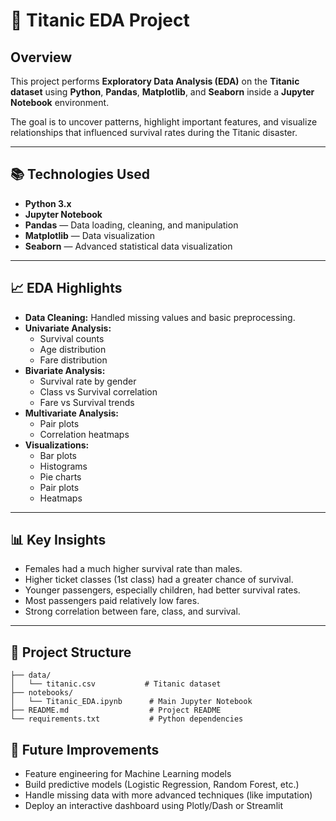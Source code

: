 # 🚢 Titanic EDA Project

## Overview
This project performs **Exploratory Data Analysis (EDA)** on the **Titanic dataset** using **Python**, **Pandas**, **Matplotlib**, and **Seaborn** inside a **Jupyter Notebook** environment.

The goal is to uncover patterns, highlight important features, and visualize relationships that influenced survival rates during the Titanic disaster.

---

## 📚 Technologies Used
- **Python 3.x**
- **Jupyter Notebook**
- **Pandas** — Data loading, cleaning, and manipulation
- **Matplotlib** — Data visualization
- **Seaborn** — Advanced statistical data visualization

---

## 📈 EDA Highlights
- **Data Cleaning:** Handled missing values and basic preprocessing.
- **Univariate Analysis:** 
  - Survival counts
  - Age distribution
  - Fare distribution
- **Bivariate Analysis:** 
  - Survival rate by gender
  - Class vs Survival correlation
  - Fare vs Survival trends
- **Multivariate Analysis:** 
  - Pair plots
  - Correlation heatmaps
- **Visualizations:** 
  - Bar plots
  - Histograms
  - Pie charts
  - Pair plots
  - Heatmaps

---

## 📊 Key Insights
- Females had a much higher survival rate than males.
- Higher ticket classes (1st class) had a greater chance of survival.
- Younger passengers, especially children, had better survival rates.
- Most passengers paid relatively low fares.
- Strong correlation between fare, class, and survival.

---


## 📁 Project Structure
```
├── data/
│   └── titanic.csv           # Titanic dataset
├── notebooks/
│   └── Titanic_EDA.ipynb      # Main Jupyter Notebook
├── README.md                  # Project README
└── requirements.txt           # Python dependencies
```

## 🎯 Future Improvements
- Feature engineering for Machine Learning models
- Build predictive models (Logistic Regression, Random Forest, etc.)
- Handle missing data with more advanced techniques (like imputation)
- Deploy an interactive dashboard using Plotly/Dash or Streamlit
